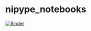 # nipype_notebooks

[![Binder](http://mybinder.org/badge.svg)](http://mybinder.org/repo/fliem/nipype_notebooks)